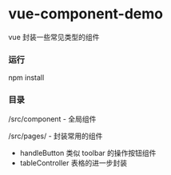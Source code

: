 # vue-component-demo
vue 封装一些常见类型的组件

### 运行

npm install

### 目录

/src/component - 全局组件

/src/pages/ - 封装常用的组件
  
 - handleButton 类似 toolbar 的操作按钮组件
 - tableController 表格的进一步封装